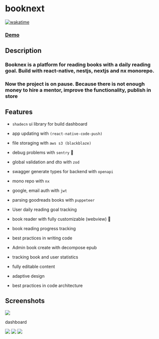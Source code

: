 # booknext
[![wakatime](https://wakatime.com/badge/github/kravchenko-anton/booknex-2.svg)](https://wakatime.com/badge/github/kravchenko-anton/booknex-2)

### [Demo](https://booknex.up.railway.app/)

## Description
### Booknex is a platform for reading books with a daily reading goal. Build with react-native, nestjs, nextjs and nx monorepo.
### Now the project is on pause. Because there is not enough money to hire a mentor, improve the functionality, publish in store

## Features
- `shadecn` ui library for build dashboard
-  app updating with  `(react-native-code-push)`
-  file storaging with `aws s3 (blackblaze)`
-  debug problems with `sentry` 🐞
-  global validation and dto with `zod`
-   swagger generate types for backend with `openapi`
-   mono repo with `nx`
-   google, email auth with `jwt`
-   parsing goodreads books with `puppeteer`

-   User daily reading goal tracking
-   book reader with fully customizable (webview) 📖
-   book reading progress tracking
-   best practices in writing code


-  Admin book create with decompose epub
-  tracking book and user statistics
-  fully editable content
-  adaptive design
-  best practices in code architecture


## Screenshots

<div float="left">
<img src="/screens/landing.png"/> 

dashboard


<img src="/screens/book-parsing.png"/>
<img src="/screens/book-statistics.png"  />
<img src="/screens/dashboard-books.png"  />


</div>
